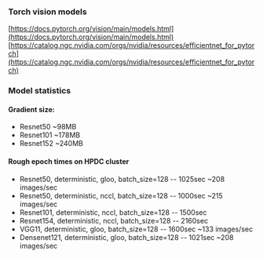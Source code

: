 ### Torch vision models

[https://docs.pytorch.org/vision/main/models.html](https://docs.pytorch.org/vision/main/models.html)
[https://catalog.ngc.nvidia.com/orgs/nvidia/resources/efficientnet_for_pytorch](https://catalog.ngc.nvidia.com/orgs/nvidia/resources/efficientnet_for_pytorch)


### Model statistics

#### Gradient size:

- Resnet50 ~98MB
- Resnet101 ~178MB
- Resnet152 ~240MB

#### Rough epoch times on HPDC cluster

- Resnet50, deterministic, gloo, batch_size=128 -- 1025sec ~208 images/sec
- Resnet50, deterministic, nccl, batch_size=128 -- 1000sec ~215 images/sec
- Resnet101, deterministic, nccl, batch_size=128 -- 1500sec
- Resnet154, deterministic, nccl, batch_size=128 -- 2160sec
- VGG11, deterministic, gloo, batch_size=128 -- 1600sec ~133 images/sec
- Densenet121, deterministic, gloo, batch_size=128 -- 1021sec ~208 images/sec